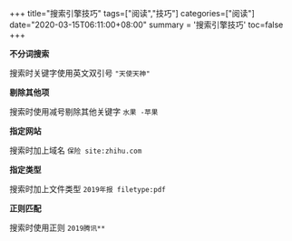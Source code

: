 +++
title="搜索引擎技巧"
tags=["阅读","技巧"]
categories=["阅读"]
date="2020-03-15T06:11:00+08:00"
summary = '搜索引擎技巧'
toc=false
+++

**不分词搜索**

搜索时关键字使用英文双引号 `"天使天神"`

**剔除其他项**

搜索时使用减号剔除其他关键字 `水果 -苹果`

**指定网站**

搜索时加上域名 `保险 site:zhihu.com`

**指定类型**

搜索时加上文件类型 `2019年报 filetype:pdf`

**正则匹配**

搜索时使用正则 `2019腾讯**`

